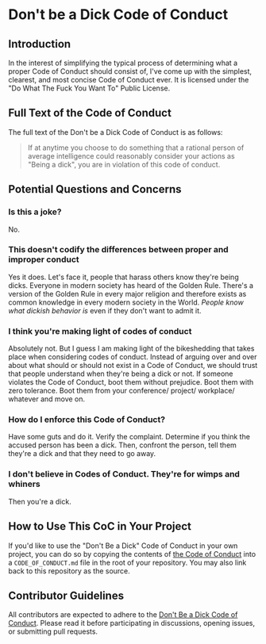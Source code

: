 # Don't be a Dick Code of Conduct

## Introduction
In the interest of simplifying the typical process of determining what a proper Code of Conduct should consist of, I've come up with the simplest, clearest, and most concise Code of Conduct ever. It is licensed under the "Do What The Fuck You Want To" Public License.

## Full Text of the Code of Conduct
The full text of the Don't be a Dick Code of Conduct is as follows:

> If at anytime you choose to do something that a rational person of average intelligence could reasonably consider your actions as "Being a dick", you are in violation of this code of conduct.

## Potential Questions and Concerns

### Is this a joke?
No.

### This doesn't codify the differences between proper and improper conduct
Yes it does. Let's face it, people that harass others know they're being dicks. Everyone in modern society has heard of the Golden Rule. There's a version of the Golden Rule in every major religion and therefore exists as common knowledge in every modern society in the World. *People know what dickish behavior is* even if they don't want to admit it. 

### I think you're making light of codes of conduct
Absolutely not. But I guess I am making light of the bikeshedding that takes place when considering codes of conduct. Instead of arguing over and over about what should or should not exist in a Code of Conduct, we should trust that people understand when they're being a dick or not. If someone violates the Code of Conduct, boot them without prejudice. Boot them with zero tolerance. Boot them from your conference/ project/ workplace/ whatever and move on. 

### How do I enforce this Code of Conduct?
Have some guts and do it. Verify the complaint. Determine if you think the accused person has been a dick. Then, confront the person, tell them they're a dick and that they need to go away.

### I don't believe in Codes of Conduct. They're for wimps and whiners
Then you're a dick.

## How to Use This CoC in Your Project
If you'd like to use the "Don't Be a Dick" Code of Conduct in your own project, you can do so by copying the contents of [the Code of Conduct](https://github.com/karlgroves/dontbeadick?tab=readme-ov-file#full-text-of-the-code-of-conduct) into a `CODE_OF_CONDUCT.md` file in the root of your repository. You may also link back to this repository as the source.

## Contributor Guidelines
All contributors are expected to adhere to the [Don't Be a Dick Code of Conduct](https://github.com/karlgroves/dontbeadick?tab=readme-ov-file#full-text-of-the-code-of-conduct). Please read it before participating in discussions, opening issues, or submitting pull requests.
